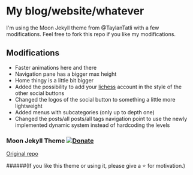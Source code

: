 # My blog/website/whatever

I'm using the Moon Jekyll theme from @TaylanTatli with a few modifications. Feel free to fork this repo if you like my modifications.

## Modifications

* Faster animations here and there
* Navigation pane has a bigger max height
* Home thingy is a little bit bigger
* Added the possibility to add your [lichess](http://lichess.org/) account in the style of the other social buttons
* Changed the logos of the social button to something a little more lightweight
* Added menus with subcategories (only up to depth one)
* Changed the posts/all posts/all tags navigation point to use the newly implemented dynamic system instead of hardcoding the levels

### Moon Jekyll Theme [![Donate](https://img.shields.io/badge/paypal-donate-blue.svg)](https://www.paypal.me/taylantatli/0usd)

[Original repo](https://github.com/TaylanTatli/Moon)

######(If you like this theme or using it, please give a :star: for motivation.)
